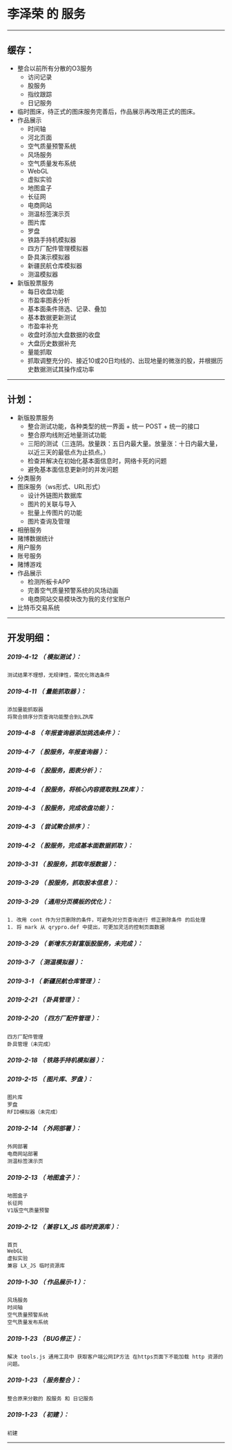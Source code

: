 李泽荣 的 服务
=======

*******************************************************************

缓存：
-------------------------------------------------------------------

- 整合以前所有分散的O3服务
	- 访问记录
	- 股服务
	- 指纹跟踪
	- 日记服务
- 临时图床，待正式的图床服务完善后，作品展示再改用正式的图床。
- 作品展示
	- 时间轴
	- 河北页面
	- 空气质量预警系统
	- 风场服务
	- 空气质量发布系统
	- WebGL
	- 虚拟实验
	- 地图盒子
	- 长征网
	- 电商网站
	- 测温标签演示页
	- 图片库
	- 罗盘
	- 铁路手持机模拟器
	- 四方厂配件管理模拟器
	- 卧具演示模拟器
	- 新疆民航仓库模拟器
	- 测温模拟器
- 新版股票服务
	- 每日收盘功能
	- 市盈率图表分析
	- 基本面条件筛选、记录、叠加
	- 基本数据更新测试
	- 市盈率补充
	- 收盘时添加大盘数据的收盘
	- 大盘历史数据补充
	- 量能抓取
	- 抓取调整充分的、接近10或20日均线的、出现地量的微涨的股，并根据历史数据测试其操作成功率

*******************************************************************


计划：
-------------------------------------------------------------------

- 新版股票服务
	- 整合测试功能，各种类型的统一界面 + 统一 POST + 统一的接口
	- 整合原均线附近地量测试功能
	- 三阳的测试（三连阴。放量跌：五日内最大量。放量涨：十日内最大量，以近三天的最低点为止损点。）
	- 检查并解决在初始化基本面信息时，网络卡死的问题
	- 避免基本面信息更新时的并发问题
- 分类服务
- 图床服务（ws形式、URL形式）
	- 设计外链图片数据库
	- 图片的关联与导入
	- 批量上传图片的功能
	- 图片查询及管理
- 相册服务
- 赌博数据统计
- 用户服务
- 账号服务
- 赌博游戏
- 作品展示
	- 检测所板卡APP
	- 完善空气质量预警系统的风场动画
	- 电商网站交易模块改为我的支付宝账户
- 比特币交易系统

*******************************************************************


开发明细：
-------------------------------------------------------------------

##### 2019-4-12 （ 模拟测试 ）：
	测试结果不理想，无规律性，需优化筛选条件

##### 2019-4-11 （ 量能抓取器 ）：
	添加量能抓取器
	将聚合排序分页查询功能整合到LZR库

##### 2019-4-8 （ 年报查询器添加挑选条件 ）：

##### 2019-4-7 （ 股服务，年报查询器 ）：

##### 2019-4-6 （ 股服务，图表分析 ）：

##### 2019-4-4 （ 股服务，将核心内容提取到LZR库 ）：

##### 2019-4-3 （ 股服务，完成收盘功能 ）：

##### 2019-4-3 （ 尝试聚合排序 ）：

##### 2019-4-2 （ 股服务，完成基本面数据抓取 ）：

##### 2019-3-31 （ 股服务，抓取年报数据 ）：

##### 2019-3-29 （ 股服务，抓取股本信息 ）：

##### 2019-3-29 （ 通用分页模板的优化 ）：
	1. 改用 cont 作为分页删除的条件，可避免对分页查询进行 修正删除条件 的后处理
	1. 将 mark 从 qrypro.def 中提出，可更加灵活的控制页面数据

##### 2019-3-29 （ 新增东方财富版股服务，未完成 ）：

##### 2019-3-7 （ 测温模拟器 ）：

##### 2019-3-1 （ 新疆民航仓库管理 ）：

##### 2019-2-21 （ 卧具管理 ）：

##### 2019-2-20 （ 四方厂配件管理 ）：
	四方厂配件管理
	卧具管理（未完成）

##### 2019-2-18 （ 铁路手持机模拟器 ）：

##### 2019-2-15 （ 图片库、罗盘 ）：
	图片库
	罗盘
	RFID模拟器（未完成）

##### 2019-2-14 （ 外网部署 ）：
	外网部署
	电商网站部署
	测温标签演示页

##### 2019-2-13 （ 地图盒子 ）：
	地图盒子
	长征网
	V1版空气质量预警

##### 2019-2-12 （ 兼容 LX_JS 临时资源库 ）：
	首页
	WebGL
	虚拟实验
	兼容 LX_JS 临时资源库

##### 2019-1-30 （ 作品展示-1 ）：
	风场服务
	时间轴
	空气质量预警系统
	空气质量发布系统

##### 2019-1-23 （ BUG修正 ）：
	解决 tools.js 通用工具中 获取客户端公网IP方法 在https页面下不能加载 http 资源的问题。

##### 2019-1-23 （ 服务整合 ）：
	整合原来分散的 股服务 和 日记服务

##### 2019-1-23 （ 初建 ）：
	初建

*******************************************************************
